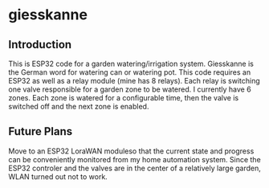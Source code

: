 # giesskanne

## Introduction
This is ESP32 code for a garden watering/irrigation system. Giesskanne is the German word for watering can or watering pot. This code requires an ESP32 as well as a relay module (mine has 8 relays). Each relay is switching one valve responsible for a garden zone to be watered. I currently have 6 zones. 
Each zone is watered for a configurable time, then the valve is switched off and the next zone is enabled. 

## Future Plans
Move to an ESP32 LoraWAN moduleso that the current state and progress can be conveniently monitored from my home automation system. Since the ESP32 controler and the valves are in the center of a relatively large garden, WLAN turned out not to work. 
